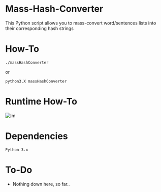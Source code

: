 # Mass-Hash-Converter

This Python script allows you to mass-convert word/sentences lists 
into their corresponding hash strings

# How-To

  ```
  ./massHashConverter
  ```
  or
  ```
  python3.X massHashConverter
  ```
#  Runtime How-To
![im](https://i.imgur.com/Gk4et7K.png)

#  Dependencies
    Python 3.x

# To-Do
  - Nothing down here, so far..
